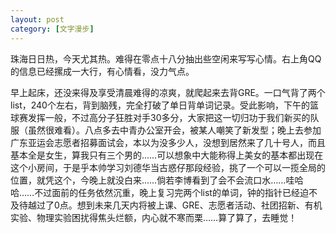 ```yaml
---
layout: post
category: [文字漫步]
---
```


珠海日日热，今天尤其热。难得在零点十八分抽出些空闲来写写心情。右上角QQ的信息已经摞成一大行，有心情看，没力气点。
  
早上起床，还没来得及享受清晨难得的凉爽，就爬起来去背GRE。一口气背了两个list，240个左右，背到脑残，完全打破了单日背单词记录。受此影响，下午的篮球赛发挥一般，不过高分子狂胜对手30多分，大家把这一切归功于我们新买的队服（虽然很难看）。八点多去中青办公室开会，被某人嘲笑了新发型；晚上去参加广东亚运会志愿者招募面试会，本以为没多少人，没想到居然来了几十号人，而且基本全是女生，算我只有三个男的……可以想象中大能称得上美女的基本都出现在这个小房间，于是乎本帅学习刘德华当古惑仔那段经验，挑了一个可以一揽全局的位置，就凭这个，今晚上就没白来……倘若李博看到了会不会流口水……哇哈哈……不过面前的任务依然沉重，晚上复习完两个list的单词，钟的指针已经迫不及待越过了0点。想到未来几天内将被上课、GRE、志愿者活动、社团招新、有机实验、物理实验困扰得焦头烂额，内心就不寒而栗……算了算了，去睡觉！